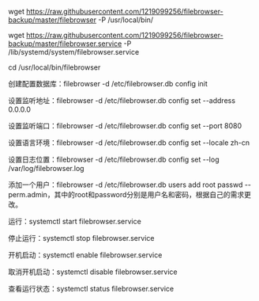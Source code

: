 wget https://raw.githubusercontent.com/1219099256/filebrowser-backup/master/filebrowser -P /usr/local/bin/

wget https://raw.githubusercontent.com/1219099256/filebrowser-backup/master/filebrowser.service -P /lib/systemd/system/filebrowser.service

cd /usr/local/bin/filebrowser

创建配置数据库：filebrowser -d /etc/filebrowser.db config init

设置监听地址：filebrowser -d /etc/filebrowser.db config set --address 0.0.0.0

设置监听端口：filebrowser -d /etc/filebrowser.db config set --port 8080

设置语言环境：filebrowser -d /etc/filebrowser.db config set --locale zh-cn

设置日志位置：filebrowser -d /etc/filebrowser.db config set --log /var/log/filebrowser.log

添加一个用户：filebrowser -d /etc/filebrowser.db users add root passwd --perm.admin，其中的root和password分别是用户名和密码，根据自己的需求更改。

运行：systemctl start filebrowser.service

停止运行：systemctl stop filebrowser.service

开机启动：systemctl enable filebrowser.service

取消开机启动：systemctl disable filebrowser.service

查看运行状态：systemctl status filebrowser.service
